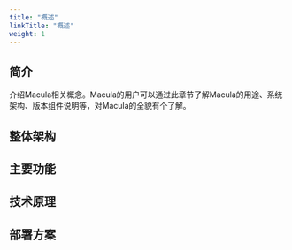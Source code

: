 ```yaml
---
title: "概述"
linkTitle: "概述"
weight: 1
---
```


## 简介
介绍Macula相关概念。Macula的用户可以通过此章节了解Macula的用途、系统架构、版本组件说明等，对Macula的全貌有个了解。

## 整体架构

## 主要功能

## 技术原理

## 部署方案

